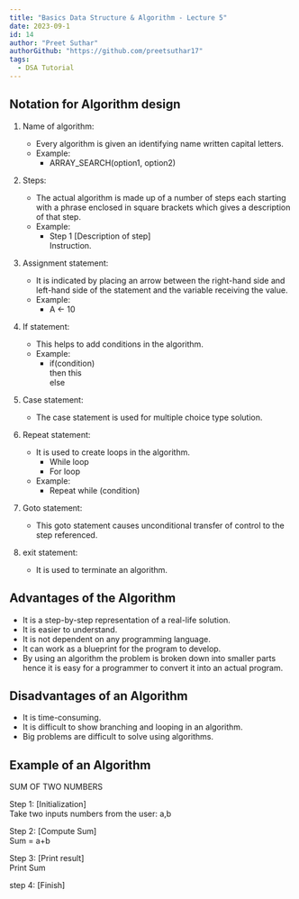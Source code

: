 ```yaml
---
title: "Basics Data Structure & Algorithm - Lecture 5"
date: 2023-09-1
id: 14
author: "Preet Suthar"
authorGithub: "https://github.com/preetsuthar17"
tags:
  - DSA Tutorial
---
```


## Notation for Algorithm design

1. Name of algorithm:

   - Every algorithm is given an identifying name written capital letters.
   - Example:
     - ARRAY_SEARCH(option1, option2)

2. Steps:

   - The actual algorithm is made up of a number of steps each starting with a phrase enclosed in square brackets which gives a description of that step.
   - Example:
     - Step 1 [Description of step]<br/>
       Instruction.

3. Assignment statement:

   - It is indicated by placing an arrow between the right-hand side and left-hand side of the statement and the variable receiving the value.
   - Example:
     - A <- 10

4. If statement:

   - This helps to add conditions in the algorithm.
   - Example:
     - if(condition)<br/>then this<br/>else

5. Case statement:

   - The case statement is used for multiple choice type solution.

6. Repeat statement:

   - It is used to create loops in the algorithm.
     - While loop
     - For loop
   - Example:
     - Repeat while (condition)

7. Goto statement:

   - This goto statement causes unconditional transfer of control to the step referenced.

8. exit statement:
   - It is used to terminate an algorithm.

## Advantages of the Algorithm

- It is a step-by-step representation of a real-life solution.
- It is easier to understand.
- It is not dependent on any programming language.
- It can work as a blueprint for the program to develop.
- By using an algorithm the problem is broken down into smaller parts hence it is easy for a programmer to convert it into an actual program.

## Disadvantages of an Algorithm

- It is time-consuming.
- It is difficult to show branching and looping in an algorithm.
- Big problems are difficult to solve using algorithms.

## Example of an Algorithm

SUM OF TWO NUMBERS

Step 1: [Initialization]<br/>Take two inputs numbers from the user: a,b

Step 2: [Compute Sum]<br/>Sum = a+b

Step 3: [Print result]<br/> Print Sum

step 4: [Finish]
